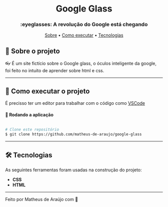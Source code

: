 <h1 align="center" >
   Google Glass
</h1>

<h3 align="center">
    :eyeglasses: A revolução do Google está chegando
</h3>

<p align="center">
	<a href="#-sobre-o-projeto">Sobre</a> •
 	<a href="#-como-executar-o-projeto">Como executar</a> • 
  <a href="#-tecnologias">Tecnologias</a>
</p>


## :pencil: Sobre o projeto
:eyeglasses: É um site fictício sobre o Google glass, o óculos inteligente da google, foi feito no intuito de aprender sobre html e css.

---

## 🚀 Como executar o projeto

É precisso ter um editor para trabalhar com o código como [VSCode](https://code.visualstudio.com/)

#### 🧭 Rodando a aplicação

```bash

# Clone este repositório
$ git clone https://github.com/matheus-de-araujo/google-glass

```

---

## 🛠 Tecnologias

As seguintes ferramentas foram usadas na construção do projeto:

- **CSS**
- **HTML**


---

Feito por Matheus de Araújo com :blue_heart:
